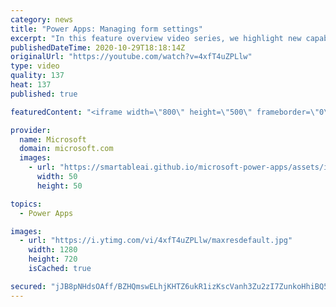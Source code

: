 ```yaml
---
category: news
title: "Power Apps: Managing form settings"
excerpt: "In this feature overview video series, we highlight new capabilities included in the latest update to Microsoft Power Apps.  Improvements to Microsoft Power Apps for managing form settings and events allow users to set various features on a form in the new modern designer.   Get the most out of Power"
publishedDateTime: 2020-10-29T18:18:14Z
originalUrl: "https://youtube.com/watch?v=4xfT4uZPLlw"
type: video
quality: 137
heat: 137
published: true

featuredContent: "<iframe width=\"800\" height=\"500\" frameborder=\"0\" src=\"https://www.youtube.com/embed/4xfT4uZPLlw\" allow=\"accelerometer; autoplay; encrypted-media; gyroscope; picture-in-picture\" allowfullscreen></iframe>"

provider:
  name: Microsoft
  domain: microsoft.com
  images:
    - url: "https://smartableai.github.io/microsoft-power-apps/assets/images/organizations/microsoft.com-50x50.jpg"
      width: 50
      height: 50

topics:
  - Power Apps

images:
  - url: "https://i.ytimg.com/vi/4xfT4uZPLlw/maxresdefault.jpg"
    width: 1280
    height: 720
    isCached: true

secured: "jJB8pNHdsOAff/BZHQmswELhjKHTZ6ukR1izKscVanh3Zu2zI7ZunkoHhiBQ57ezZPKv3AbE7bn+ps4E2Xyzf6iaxNqCNw3TYf9JalO5nGbIdT5NvtUbItFj+IGC9dqmb9rWy1VyipFMhtvq4EOm5jZpeOduNEUuHP73YFjT/gbm9mcJTyx5ydWJLMALx+lAQCLwLkx2qyYqrhhIRBfKfLZMX0yD7jcca5g3fgqgKPtqmDJ7XOJW9A5SvbmKcx7ZIoxEJxqqTvdx4EPumn2Jfewl0SxH9SwYODZgd6MJDK8pSoBqOq+S2qJn4AlOCfh5nV9Q483BwHFZCIWuj96WCrG71AKN1fo7T0iU1Ox6oCLyywA+R8HSFiRFGGOqLSc9tnWwgfiRDypSuCsvxVNjDRoJXStPqZ69c1fXrR4437g=;s1ihdp2+IR72WJY0GwPV9w=="
---
```



